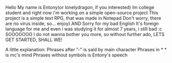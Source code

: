 Hello
My name is Entony(or lonelydragon, if you interested)
Im college student and right now i'm working on a simple open-source project
This project is a simple text RPG, that was made in Notepad
Don't worry, there are no virus inside, so...
enjoy)
AND
Sorry for my bad English
It's foreign language for me and even i was studying it for almost 7 years, i still bad :c
SOOOOOOO
I do not wanna bother you more, so without further ado, LETS GET STARTED, SHALL WE!

A little explanation:
Phrases after ”-" is said by main character
Phrases in * * is mc's mind
Phrases without symbols is Entony's speech

